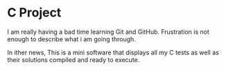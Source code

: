 # C Project
I am really having a bad time learning Git and GitHub.
Frustration is not enough to describe what i am going through.

In ither news, This is a mini software that displays all my C tests as well as their solutions compiled and ready to execute.
